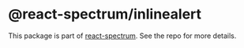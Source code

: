 # @react-spectrum/inlinealert

This package is part of [react-spectrum](https://github.com/adobe/react-spectrum). See the repo for more details.
